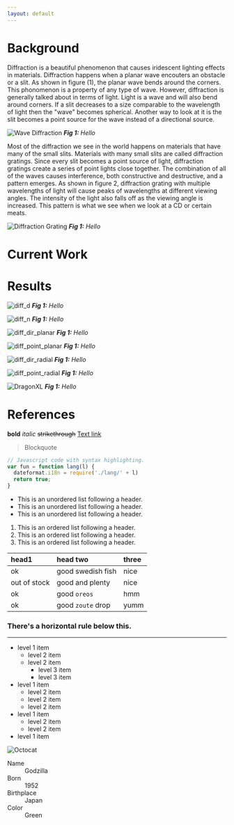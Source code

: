 ```yaml
---
layout: default
---
```


# Background
Diffraction is a beautiful phenomenon that causes iridescent lighting effects in materials.
Diffraction happens when a planar wave encouters an obstacle or a slit. As shown in figure (1),
the planar wave bends around the corners. This phonomenon is a property of any type of wave.
However, diffraction is generally talked about in terms of light. Light is a wave and will 
also bend around corners. If a slit decreases to a size comparable to the wavelength of light
then the "wave" becomes spherical. Another way to look at it is the slit becomes a point source
for the wave instead of a directional source.

![Wave Diffraction]({{site.url}}{{site.baseurl}}/assets/images/wave_diffraction.png)
***Fig 1:** Hello*

Most of the diffraction we see in the world happens on materials that have many of the small
slits. Materials with many small slits are called diffraction gratings. Since every slit
becomes a point source of light, diffraction gratings create a series of point lights
close together. The combination of all of the waves causes interference, both constructive
and destructive, and a pattern emerges. As shown in figure 2, diffraction grating with multiple
wavelengths of light will cause peaks of wavelengths at different viewing angles. The intensity
of the light also falls off as the viewing angle is increased. This pattern is what we see when we
look at a CD or certain meats.

![Diffraction Grating]({{site.url}}{{site.baseurl}}/assets/images/diffraction_grating.png)
***Fig 1:** Hello*

# Current Work

# Results

![diff_d]({{site.url}}{{site.baseurl}}/assets/images/diff_d.gif)
***Fig 1:** Hello*

![diff_n]({{site.url}}{{site.baseurl}}/assets/images/diff_n.gif)
***Fig 1:** Hello*

![diff_dir_planar]({{site.url}}{{site.baseurl}}/assets/images/diff_dir_planar.gif)
***Fig 1:** Hello*

![diff_point_planar]({{site.url}}{{site.baseurl}}/assets/images/diff_point_planar.gif)
***Fig 1:** Hello*

![diff_dir_radial]({{site.url}}{{site.baseurl}}/assets/images/diff_dir_radial.gif)
***Fig 1:** Hello*

![diff_point_radial]({{site.url}}{{site.baseurl}}/assets/images/diff_point_radial.gif)
***Fig 1:** Hello*

![DragonXL]({{site.url}}{{site.baseurl}}/assets/images/DragonXL.gif)
***Fig 1:** Hello*

# References

**bold**
_italic_
~~strikethrough~~
[Text link](link.html)
> Blockquote
```js
// Javascript code with syntax highlighting.
var fun = function lang(l) {
  dateformat.i18n = require('./lang/' + l)
  return true;
}
```
*   This is an unordered list following a header.
*   This is an unordered list following a header.
*   This is an unordered list following a header.
1.  This is an ordered list following a header.
2.  This is an ordered list following a header.
3.  This is an ordered list following a header.

| head1        | head two          | three |
|:-------------|:------------------|:------|
| ok           | good swedish fish | nice  |
| out of stock | good and plenty   | nice  |
| ok           | good `oreos`      | hmm   |
| ok           | good `zoute` drop | yumm  |

### There's a horizontal rule below this.

* * *
- level 1 item
  - level 2 item
  - level 2 item
    - level 3 item
    - level 3 item
- level 1 item
  - level 2 item
  - level 2 item
  - level 2 item
- level 1 item
  - level 2 item
  - level 2 item
- level 1 item

![Octocat](https://assets-cdn.github.com/images/icons/emoji/octocat.png)

<dl>
<dt>Name</dt>
<dd>Godzilla</dd>
<dt>Born</dt>
<dd>1952</dd>
<dt>Birthplace</dt>
<dd>Japan</dd>
<dt>Color</dt>
<dd>Green</dd>
</dl>


